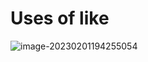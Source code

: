 # Uses of like

![image-20230201194255054](D:\2023年\学习笔记总结\english-learning\日常积累\cambridgeenglish\useOfLike.png)
